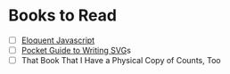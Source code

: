 # Books to Read

- [ ] [Eloquent Javascript](http://eloquentjavascript.net/)
- [ ] [Pocket Guide to Writing SVG](http://svgpocketguide.com/book/)s
- [ ] That Book That I Have a Physical Copy of Counts, Too
